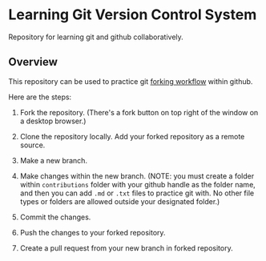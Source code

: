 # Learning Git Version Control System

Repository for learning git and github collaboratively.

## Overview

This repository can be used to practice git [forking workflow](https://www.atlassian.com/git/tutorials/comparing-workflows/forking-workflow) within github.

Here are the steps:

1. Fork the repository. (There's a fork button on top right of the window on a desktop browser.)

2. Clone the repository locally. Add your forked repository as a remote source.

3. Make a new branch.

4. Make changes within the new branch. (NOTE: you must create a folder within `contributions` folder with your github handle as the folder name, and then you can add `.md` or `.txt` files to practice git with. No other file types or folders are allowed outside your designated folder.)

5. Commit the changes.

6. Push the changes to your forked repository.

7. Create a pull request from your new branch in forked repository.

